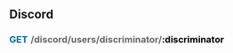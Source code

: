 <style>
    .http-method {
        font-weight: bold;
        margin-right: 5px;
        color: #006699
    }
    .http-url {
        color: #666666
    }
    .http-url-i {
        color: black
    }
</style>

## Discord
### <span class="http-method">GET</span><span class="http-url">/discord/users/discriminator/</span><span class="http-url-i">:discriminator</span>
